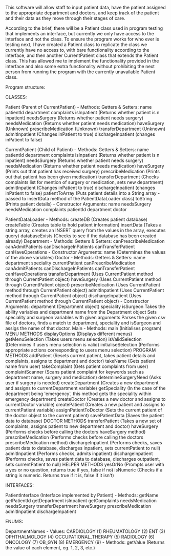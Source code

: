 This software will allow staff to input patient data, have the patient assigned to the appropriate department and doctors, and keep track of the patient and their data as they move through their stages of care.

According to the brief, there will be a Patient class used in program testing that implements an interface, but currently we only have access to the interface and not the class. To ensure the program works for who ever is testing next, I have created a Patient class to replicate the class we currently have no access to, with bare functionality according to the interface, and then another CurrentPatient class that extends the Patient class. This has allowed me to implement the functionality provided in the interface and also some extra functionality without prohibiting the next person from running the program with the currently unavailable Patient class.

Program structure:

CLASSES:

Patient (Parent of CurrentPatient)
    - Methods:
        Getters & Setters:
            name
            patientId
            department
            complaints
        isInpatient (Returns whether patient is n inpatient)
        needsSurgery (Returns whether patient needs surgery)
        needsMedication (Returns whether patient needs medication)
        haveSurgery (Unknown)
        prescribeMedication (Unknown)
        transferDepartment (Unknown)
        admitInpatient (Changes inPatient to true)
        dischargeInpatient (changes inPatient to false)

CurrentPatient (Child of Patient)
    - Methods:
        Getters & Setters:
            name
            patientId
            department
            complaints
        isInpatient (Returns whether patient is n inpatient)
        needsSurgery (Returns whether patient needs surgery)
        needsMedication (Returns whether patient needs medication)
        haveSurgery (Prints out that patient has received surgery)
        prescribeMedication (Prints out that patient has been given medication)
        transferDepartment (Checks complaints list for mention of surgery or medication, sets new department)
        admitInpatient (Changes inPatient to true)
        dischargeInpatient (changes inPatient to false)
        patientToArray (Puts patient details into a String array - passed to insertData method of the PatientDataLoader class)
        toString (Prints patient details)
    - Constructor
        Arguments:
            name
            needsSurgery
            needsMedication
            complaints
            patientId
            department
            doctor

PatientDataLoader
    - Methods:
        createDB (Creates patient database)
        createTable (Creates table to hold patient information)
        insertData (Takes a string array, creates an INSERT query from the values in the array, executes query)
        databaseExists (Checks to see if the database has been created already)
Department
    - Methods:
        Getters & Setters:
            canPrescribeMedication
            canAdmitPatients
            canDischargeInPatients
            canTransferPatient
            canHaveOperations
    - Constructor
        Arguments:
            name (Determines the values of the above variables)
Doctor
    - Methods:
        Getters & Setters:
            name
            department
            speciality
            currentPatient
            canPrescribeMedication
            canAdmitPatients
            canDischargeInPatients
            canTransferPatient
            canHaveOperations
        transferDepartment (Uses CurrentPatient method through CurrentPatient object)
        haveSurgery (Uses CurrentPatient method through CurrentPatient object)
        prescribeMedication (Uses CurrentPatient method through CurrentPatient object)
        admitInpatient (Uses CurrentPatient method through CurrentPatient object)
        dischargeInpatient (Uses CurrentPatient method through CurrentPatient object)
    - Constructor
        Arguments:
            department (Department object)
            speciality 
            isSurgeon
        Takes the ability variables and department name from the Department object
        Sets speciality and surgeon variables with given arguments
        Parses the given csv file of doctors, finds a match to department, speciality and isSurgeon and assigs the name of that doctor.
Main
    - Methods:
        main (Initialises program)
        MENU METHODS
            displayOptions (Displays different menus)
            getMenuSelection (Takes users menu selection)
            isValidSelection (Determines if users menu selection is valid)
            initialiseSelection (Performs appropriate actions corresponding to users menu selection)
        PROGRAM METHODS
            addPatient (Resets current patient, takes patient details and complaints, assigns to department and doctor)
            takeName (Gets patient name from user)
            takeComplaint (Gets patient complaints from user)
            complaintScanner (Scans patient complaint for keywords such as department name, surgery and medication)
            determineSurgeryNeed (Asks user if surgery is needed)
            createDepartment (Creates a new department and assigns to currentDepartment variable)
            getSpeciality (In the case of the department being 'emergency', this method gets the speciality within emergency department)
            createDoctor (Creates a new doctor and assigns to currentDoctor variable)
            createPatient (Creates a new patient and assigns to currentPatient variable)
            assignPatientToDoctor (Sets the current patient of the doctor object to the current patient)
            savePatientData (Saves the patient data to database)
        DOCTOR METHODS
            transferPatient (Takes a new set of complaints, assigns patient to new department and doctor)
            haveSurgery (Performs checks before calling the doctors haveSurgery method)
            prescribeMedication (Performs checks before calling the doctors prescribeMedication method)
            dischargeInpatient (Performs checks, saves patient data to database, discharges inpatient, sets currentPatient to null)
            admitInpatient (Performs checks, admits inpatient)
            dischargeInpatient (Performs checks, saves patient data to database, discharges outpatient, sets currentPatient to null)
        HELPER METHODS
            yesOrNo (Prompts user with a yes or no question, returns true if yes, false if no)
            isNumeric (Checks if a string is numeric. Returns true if it is, false if it isn't)

INTERFACES:

PatientInterface (Interface implemented by Patient)
    - Methods:
        getName
        getPatientId
        getDepartment
        isInpatient
        getComplaints
        needsMedication
        needsSurgery
        transferDepartment
        haveSurgery
        prescribeMedication
        admitInpatient
        dischargeInpatient

ENUMS:

DepartmentNames
    - Values:
        CARDIOLOGY (1)
        RHEUMATOLOGY (2)
        ENT (3)
        OPHTHALMOLOGY (4)
        OCCUPATIONAL_THERAPY (5)
        RADIOLOGY (6)
        ONCOLOGY (7)
        OB_GYN (8)
        EMERGENCY (9)
    - Methods:
        getValue (Returns the value of each element, eg. 1, 2, 3, etc.)